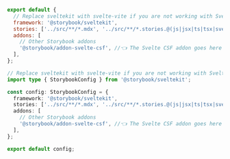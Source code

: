 ```js filename=".storybook/main.js" renderer="svelte" language="js"
export default {
  // Replace sveltekit with svelte-vite if you are not working with SvelteKit
  framework: '@storybook/sveltekit',
  stories: ['../src/**/*.mdx', '../src/**/*.stories.@(js|jsx|ts|tsx|svelte)'],
  addons: [
    // Other Storybook addons
    '@storybook/addon-svelte-csf', //👈 The Svelte CSF addon goes here
  ],
};
```

```ts filename=".storybook/main.ts" renderer="svelte" language="ts"
// Replace sveltekit with svelte-vite if you are not working with SvelteKit
import type { StorybookConfig } from '@storybook/sveltekit';

const config: StorybookConfig = {
  framework: '@storybook/sveltekit',
  stories: ['../src/**/*.mdx', '../src/**/*.stories.@(js|jsx|ts|tsx|svelte)'],
  addons: [
    // Other Storybook addons
    '@storybook/addon-svelte-csf', //👈 The Svelte CSF addon goes here
  ],
};

export default config;
```
